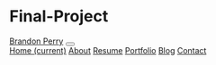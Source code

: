 # Final-Project


<nav class="navbar navbar navbar-dark bg-dark">
            <a class="navbar-brand" href="#">Brandon Perry</a>
            <button class="navbar-toggler" type="button" data-toggle="collapse" data-target="#navbarNavAltMarkup" aria-controls="navbarNavAltMarkup" aria-expanded="false" aria-label="Toggle navigation">
              <span class="navbar-toggler-icon"></span>
            </button>
            <div class="collapse navbar-collapse" id="navbarNavAltMarkup">
              <div class="navbar-nav">
                <a class="nav-link active" href="#">Home <span class="sr-only">(current)</span></a>
                <a class="nav-link" href="#">About</a>
                <a class="nav-link" href="#">Resume</a>
                <a class="nav-link" href="#">Portfolio</a>
                <a class="nav-link" href="#">Blog</a>
                <a class="nav-link" href="#">Contact</a>
              </div>
            </div>
          </nav>